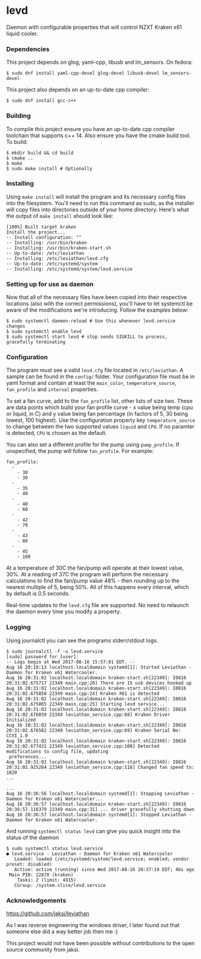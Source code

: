 # levd

Daemon with configurable properties that will control NZXT Kraken x61 liquid cooler.



### Dependencies

This project depends on glog, yaml-cpp, libusb and lm_sensors. On fedora:

```
$ sudo dnf install yaml-cpp-devel glog-devel libusb-devel lm_sensors-devel
```

This project also depends on an up-to-date cpp compiler:

```
$ sudo dnf install gcc-c++
```


### Building

To compile this project ensure you have an up-to-date cpp compiler toolchain that supports c++ 14. Also ensure you have the cmake build tool. To build:

```
$ mkdir build && cd build
$ cmake ..
$ make
$ sudo make install # Optionally
```



### Installing

Using `make install` will install the program and its necessary config files into the filesystem. You'll need to run this command as sudo, as the installer will copy files into directories outside of your home directory. Here's what the output of `make install` should look like:

```
[100%] Built target kraken
Install the project...
-- Install configuration: ""
-- Installing: /usr/bin/kraken
-- Installing: /usr/bin/kraken-start.sh
-- Up-to-date: /etc/leviathan
-- Installing: /etc/leviathan/levd.cfg
-- Up-to-date: /etc/systemd/system
-- Installing: /etc/systemd/system/levd.service
```



### Setting up for use as daemon

Now that all of the necessary files have been copied into their respective locations (also with the correct permissions), you'll have to let systemctl be aware of the modifications we're introducing. Follow the examples below:

```
$ sudo systemctl daemon-reload # Use this whenever levd.service changes
$ sudo systemctl enable levd
$ sudo systemctl start levd # stop sends SIGKILL to process, gracefully terminating
```



### Configuration

The program must see a valid `levd.cfg` file located in `/etc/leviathan`. A sample can be found in the `config/` folder. Your configuration file must be in yaml format and contain at least the `main_color`, `temperature_source`, `fan_profile` and `interval` properties.

To set a fan curve, add to the `fan_profile` list, other lists of size two. These are data points which build your fan profile curve - x value being temp (cpu or liquid, in C) and y value being fan percentage (in factors of 5, 30 being lowest, 100 highest). Use the configuration property key `temperature_source` to change between the two supported values `liquid` and `CPU`. If no paramter is detected, `CPU` is chosen as the default.

You can also set a different profile for the pump using `pump_profile`. If unspecified, the pump will follow `fan_profile`. For example:
```
fan_profile:
  -
    - 30
    - 30
  -
    - 35
    - 40
  -
    - 40
    - 60
  -
    - 42
    - 70
  -
    - 43
    - 80
  -
    - 45
    - 100
```

At a temperature of 30C the fan/pump will operate at their lowest value, 30%. At a reading
of 37C the program will perform the necessary calculations to find the fan/pump value 48% -
then rounding up to the nearest multiple of 5, being 50%. All of this happens every interval, which by default is 0.5 seconds.

Real-time updates to the `levd.cfg` file are supported. No need to relaunch the daemon every time you modify a property.



### Logging

Using journalctl you can see the programs stderr/stdout logs.

```
$ sudo journalctl -f -u levd.service
[sudo] password for [user]:
-- Logs begin at Wed 2017-08-16 15:57:01 EDT. --
Aug 16 20:18:13 localhost.localdomain systemd[1]: Started Leviathan - Daemon for Kraken x61 Watercooler.
Aug 16 20:31:02 localhost.localdomain kraken-start.sh[22349]: I0816 20:31:02.675717 22349 main.cpp:20] There are 15 usb devices hooked up
Aug 16 20:31:02 localhost.localdomain kraken-start.sh[22349]: I0816 20:31:02.675858 22349 main.cpp:24] Kraken X61 is detected
Aug 16 20:31:02 localhost.localdomain kraken-start.sh[22349]: I0816 20:31:02.675865 22349 main.cpp:25] Starting levd service...
Aug 16 20:31:02 localhost.localdomain kraken-start.sh[22349]: I0816 20:31:02.676039 22349 leviathan_service.cpp:68] Kraken Driver Initialized
Aug 16 20:31:02 localhost.localdomain kraken-start.sh[22349]: I0816 20:31:02.676582 22349 leviathan_service.cpp:69] Kraken Serial No: CCVI_1.0
Aug 16 20:31:02 localhost.localdomain kraken-start.sh[22349]: I0816 20:31:02.677431 22349 leviathan_service.cpp:100] Detected modifications to config file, updating
 preferences...
Aug 16 20:31:02 localhost.localdomain kraken-start.sh[22349]: I0816 20:31:02.925264 22349 leviathan_service.cpp:118] Changed fan speed to: 1020
...

...
Aug 16 20:36:56 localhost.localdomain systemd[1]: Stopping Leviathan - Daemon for Kraken x61 Watercooler...
Aug 16 20:36:57 localhost.localdomain kraken-start.sh[22349]: I0816 20:36:57.116379 22349 main.cpp:31] ... driver gracefully shutting down
Aug 16 20:36:57 localhost.localdomain systemd[1]: Stopped Leviathan - Daemon for Kraken x61 Watercooler.
```

And running `systemctl status levd` can give you quick insight into the status of the daemon
```
$ sudo systemctl status levd.service
● levd.service - Leviathan - Daemon for Kraken x61 Watercooler
   Loaded: loaded (/etc/systemd/system/levd.service; enabled; vendor preset: disabled)
   Active: active (running) since Wed 2017-08-16 20:37:19 EDT; 46s ago
 Main PID: 22870 (kraken)
    Tasks: 2 (limit: 4915)
   CGroup: /system.slice/levd.service
```



### Acknowledgements

https://github.com/jaksi/leviathan

As I was reverse engineering the windows driver, I later found out that someone else did a way better job then me :)

This project would not have been possible without contributions to the open source community from jaksi.
